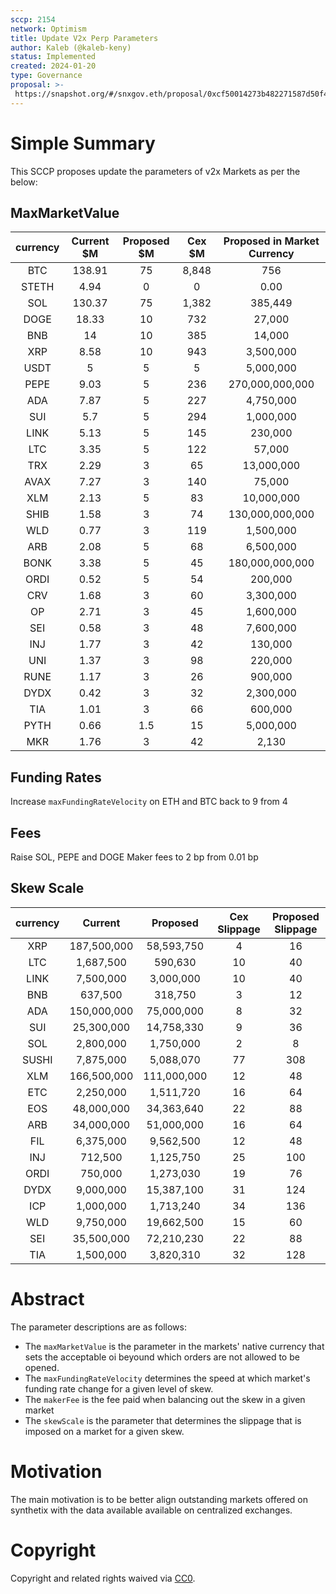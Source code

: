 ```yaml
---
sccp: 2154
network: Optimism 
title: Update V2x Perp Parameters
author: Kaleb (@kaleb-keny)
status: Implemented
created: 2024-01-20
type: Governance
proposal: >-
 https://snapshot.org/#/snxgov.eth/proposal/0xcf50014273b482271587d50f4718803ae54c31a6d6dce2b4272f6da4bd029fff
---
```


# Simple Summary

This SCCP proposes update the parameters of v2x Markets as per the below:

## MaxMarketValue

| **currency** | **Current $M** | **Proposed $M** | **Cex $M** | **Proposed in Market Currency** |
|:------------:|:--------------:|:---------------:|:----------:|:-------------------------------:|
|      BTC     |     138.91     |        75       |    8,848   |               756               |
|     STETH    |      4.94      |        0        |      0     |               0.00              |
|      SOL     |     130.37     |        75       |    1,382   |             385,449             |
|     DOGE     |      18.33     |        10       |     732    |              27,000             |
|      BNB     |       14       |        10       |     385    |              14,000             |
|      XRP     |      8.58      |        10       |     943    |            3,500,000            |
|     USDT     |        5       |        5        |      5     |            5,000,000            |
|     PEPE     |      9.03      |        5        |     236    |         270,000,000,000         |
|      ADA     |      7.87      |        5        |     227    |            4,750,000            |
|      SUI     |       5.7      |        5        |     294    |            1,000,000            |
|     LINK     |      5.13      |        5        |     145    |             230,000             |
|      LTC     |      3.35      |        5        |     122    |              57,000             |
|      TRX     |      2.29      |        3        |     65     |            13,000,000           |
|     AVAX     |      7.27      |        3        |     140    |              75,000             |
|      XLM     |      2.13      |        5        |     83     |            10,000,000           |
|     SHIB     |      1.58      |        3        |     74     |         130,000,000,000         |
|      WLD     |      0.77      |        3        |     119    |            1,500,000            |
|      ARB     |      2.08      |        5        |     68     |            6,500,000            |
|     BONK     |      3.38      |        5        |     45     |         180,000,000,000         |
|     ORDI     |      0.52      |        5        |     54     |             200,000             |
|      CRV     |      1.68      |        3        |     60     |            3,300,000            |
|      OP      |      2.71      |        3        |     45     |            1,600,000            |
|      SEI     |      0.58      |        3        |     48     |            7,600,000            |
|      INJ     |      1.77      |        3        |     42     |             130,000             |
|      UNI     |      1.37      |        3        |     98     |             220,000             |
|     RUNE     |      1.17      |        3        |     26     |             900,000             |
|     DYDX     |      0.42      |        3        |     32     |            2,300,000            |
|      TIA     |      1.01      |        3        |     66     |             600,000             |
|     PYTH     |      0.66      |       1.5       |     15     |            5,000,000            |
|      MKR     |      1.76      |        3        |     42     |              2,130              |


## Funding Rates
Increase  `maxFundingRateVelocity` on ETH and BTC back to 9 from 4

## Fees
Raise SOL, PEPE and DOGE Maker fees to 2 bp from 0.01 bp

## Skew Scale

| **currency** | **Current** | **Proposed** | **Cex Slippage** | **Proposed Slippage** |
|:------------:|:-----------:|:------------:|:----------------:|:---------------------:|
|      XRP     | 187,500,000 |  58,593,750  |         4        |           16          |
|      LTC     |  1,687,500  |    590,630   |        10        |           40          |
|     LINK     |  7,500,000  |   3,000,000  |        10        |           40          |
|      BNB     |   637,500   |    318,750   |         3        |           12          |
|      ADA     | 150,000,000 |  75,000,000  |         8        |           32          |
|      SUI     |  25,300,000 |  14,758,330  |         9        |           36          |
|      SOL     |  2,800,000  |   1,750,000  |         2        |           8           |
|     SUSHI    |  7,875,000  |   5,088,070  |        77        |          308          |
|      XLM     | 166,500,000 |  111,000,000 |        12        |           48          |
|      ETC     |  2,250,000  |   1,511,720  |        16        |           64          |
|      EOS     |  48,000,000 |  34,363,640  |        22        |           88          |
|      ARB     |  34,000,000 |  51,000,000  |        16        |           64          |
|      FIL     |  6,375,000  |   9,562,500  |        12        |           48          |
|      INJ     |   712,500   |   1,125,750  |        25        |          100          |
|     ORDI     |   750,000   |   1,273,030  |        19        |           76          |
|     DYDX     |  9,000,000  |  15,387,100  |        31        |          124          |
|      ICP     |  1,000,000  |   1,713,240  |        34        |          136          |
|      WLD     |  9,750,000  |  19,662,500  |        15        |           60          |
|      SEI     |  35,500,000 |  72,210,230  |        22        |           88          |
|      TIA     |  1,500,000  |   3,820,310  |        32        |          128          |

# Abstract

The parameter descriptions are as follows:
- The `maxMarketValue` is the parameter in the markets' native currency that sets the acceptable oi beyound which orders are not allowed to be opened.
- The `maxFundingRateVelocity` determines the speed at which market's funding rate change for a given level of skew.
- The `makerFee` is the fee paid when balancing out the skew in a given market
- The `skewScale` is the parameter that determines the slippage that is imposed on a market for a given skew.


# Motivation

The main motivation is to be better align outstanding markets offered on synthetix with the data available available on centralized exchanges. 


# Copyright
Copyright and related rights waived via [CC0](https://creativecommons.org/publicdomain/zero/1.0/).
